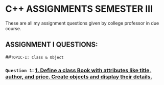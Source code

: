 # C++ ASSIGNMENTS SEMESTER III
These are all my assignment questions given by college professor in due course.

## ASSIGNMENT I QUESTIONS:

##`TOPIC-I: Class & Object`

### `Question 1`: [1.	Define a class Book with attributes like title, author, and price. Create objects and display their details.](https://github.com/xorus-Tnzu/CPP_ASSIGNMENTS/blob/main/ASSIGNMENT-1/Topic-1.Class%20and%20Object/Q1/Book.cpp) 
